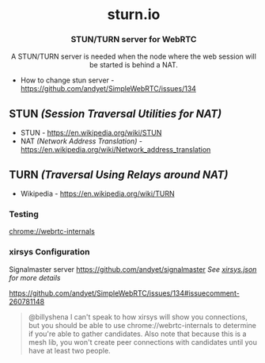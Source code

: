 <div align=center>
  <h1>sturn.io</H1>

  <h3>STUN/TURN server for WebRTC</h3>

  <p>A STUN/TURN server is needed when the node where the web session will be started is behind a NAT.
</div>

  - How to change stun server - https://github.com/andyet/SimpleWebRTC/issues/134

## STUN _(Session Traversal Utilities for NAT)_
  - STUN - https://en.wikipedia.org/wiki/STUN
  - NAT _(Network Address Translation)_ - https://en.wikipedia.org/wiki/Network_address_translation

## TURN _(Traversal Using Relays around NAT)_
  - Wikipedia - https://en.wikipedia.org/wiki/TURN

### Testing

  <a href=chrome://webrtc-internals>chrome://webrtc-internals</a>

### xirsys Configuration
  Signalmaster server https://github.com/andyet/signalmaster
_See [xirsys.json](xirsys.json) for more details_

https://github.com/andyet/SimpleWebRTC/issues/134#issuecomment-260781148
  > @billyshena I can't speak to how xirsys will show you connections, but you should be able to use chrome://webrtc-internals to determine if you're able to gather candidates. Also note that because this is a mesh lib, you won't create peer connections with candidates until you have at least two people.

